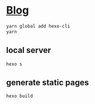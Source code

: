 # [Blog](https://yexiaorain.github.io/Blog)

```bash
yarn global add hexo-cli
yarn
```

## local server

```bash
hexo s
```

## generate static pages

```bash
hexo build
```
